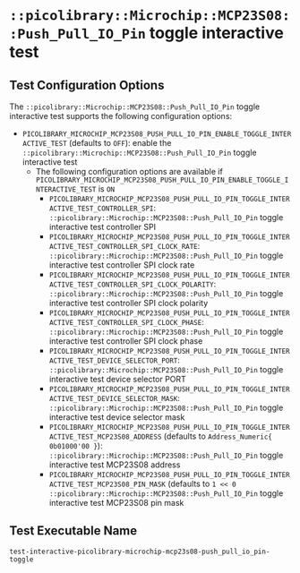 # `::picolibrary::Microchip::MCP23S08::Push_Pull_IO_Pin` toggle interactive test

## Test Configuration Options
The `::picolibrary::Microchip::MCP23S08::Push_Pull_IO_Pin` toggle interactive test
supports the following configuration options:
- `PICOLIBRARY_MICROCHIP_MCP23S08_PUSH_PULL_IO_PIN_ENABLE_TOGGLE_INTERACTIVE_TEST`
  (defaults to `OFF`): enable the `::picolibrary::Microchip::MCP23S08::Push_Pull_IO_Pin`
  toggle interactive test
    - The following configuration options are available if
      `PICOLIBRARY_MICROCHIP_MCP23S08_PUSH_PULL_IO_PIN_ENABLE_TOGGLE_INTERACTIVE_TEST` is
      `ON`
        - `PICOLIBRARY_MICROCHIP_MCP23S08_PUSH_PULL_IO_PIN_TOGGLE_INTERACTIVE_TEST_CONTROLLER_SPI`:
          `::picolibrary::Microchip::MCP23S08::Push_Pull_IO_Pin` toggle interactive test
          controller SPI
        - `PICOLIBRARY_MICROCHIP_MCP23S08_PUSH_PULL_IO_PIN_TOGGLE_INTERACTIVE_TEST_CONTROLLER_SPI_CLOCK_RATE`:
          `::picolibrary::Microchip::MCP23S08::Push_Pull_IO_Pin` toggle interactive test
          controller SPI clock rate
        - `PICOLIBRARY_MICROCHIP_MCP23S08_PUSH_PULL_IO_PIN_TOGGLE_INTERACTIVE_TEST_CONTROLLER_SPI_CLOCK_POLARITY`:
          `::picolibrary::Microchip::MCP23S08::Push_Pull_IO_Pin` toggle interactive test
          controller SPI clock polarity
        - `PICOLIBRARY_MICROCHIP_MCP23S08_PUSH_PULL_IO_PIN_TOGGLE_INTERACTIVE_TEST_CONTROLLER_SPI_CLOCK_PHASE`:
          `::picolibrary::Microchip::MCP23S08::Push_Pull_IO_Pin` toggle interactive test
          controller SPI clock phase
        - `PICOLIBRARY_MICROCHIP_MCP23S08_PUSH_PULL_IO_PIN_TOGGLE_INTERACTIVE_TEST_DEVICE_SELECTOR_PORT`:
          `::picolibrary::Microchip::MCP23S08::Push_Pull_IO_Pin` toggle interactive test
          device selector PORT
        - `PICOLIBRARY_MICROCHIP_MCP23S08_PUSH_PULL_IO_PIN_TOGGLE_INTERACTIVE_TEST_DEVICE_SELECTOR_MASK`:
          `::picolibrary::Microchip::MCP23S08::Push_Pull_IO_Pin` toggle interactive test
          device selector mask
        - `PICOLIBRARY_MICROCHIP_MCP23S08_PUSH_PULL_IO_PIN_TOGGLE_INTERACTIVE_TEST_MCP23S08_ADDRESS`
          (defaults to `Address_Numeric{ 0b01000'00 }`):
          `::picolibrary::Microchip::MCP23S08::Push_Pull_IO_Pin` toggle interactive test
          MCP23S08 address
        - `PICOLIBRARY_MICROCHIP_MCP23S08_PUSH_PULL_IO_PIN_TOGGLE_INTERACTIVE_TEST_MCP23S08_PIN_MASK`
          (defaults to `1 << 0` `::picolibrary::Microchip::MCP23S08::Push_Pull_IO_Pin`
          toggle interactive test MCP23S08 pin mask

## Test Executable Name
`test-interactive-picolibrary-microchip-mcp23s08-push_pull_io_pin-toggle`
